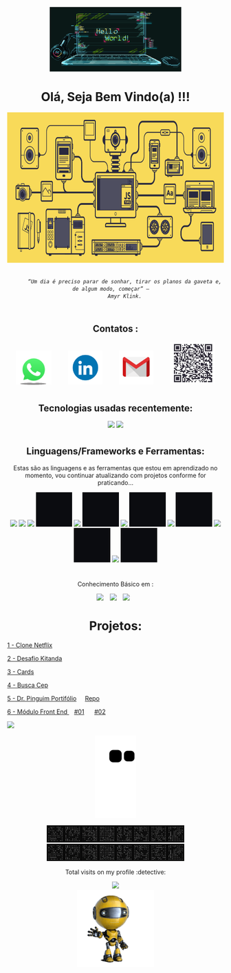 
<div align="center">
      <img height ="150" src="https://github.com/LeandroDukievicz/LeandroDukievicz/blob/main/gifs/hello.gif"/>
</div>
    
<div align = "center">
    <h1>Olá, Seja Bem Vindo(a) !!!
</div>

<div align="center">
      <img height ="350" src="https://github.com/LeandroDukievicz/LeandroDukievicz/blob/main/gifs/js.gif"/>
</div>

<p align="center">
  <code>
     <i> “Um dia é preciso parar de sonhar, tirar os planos da gaveta e, de algum modo, começar” –  </i> 
    <i align="left">  Amyr Klink.</i>
  </code>
</p>

#

<div align = "center">
    <h2 align="center">Contatos : </h2>
    <a href="https://wa.me/5544991293234?text=Ol%C3%A1%2C+tudo+bem+%3F" target="_blank"><img height="80"src="https://github.com/LeandroDukievicz/LeandroDukievicz/blob/main/gifs/contact.gif" target="_blank"></a>&ensp;&ensp;&ensp;&ensp;&ensp;
    <a href="https://www.linkedin.com/in/leandrodukievicz/" target="_blank"><img height="80" src="https://github.com/LeandroDukievicz/LeandroDukievicz/blob/main/gifs/in.gif" target="_blank"></a>&ensp;&ensp;&ensp;&ensp;&ensp;
    <a href="mailto:leandrodukievicz1718@gmail.com" target="_blank"><img height="80"src="https://github.com/LeandroDukievicz/LeandroDukievicz/blob/main/gifs/mail.gif" target="_blank"></a>&ensp;&ensp;&ensp;&ensp;&ensp;
   <img height = "100em"src="https://github.com/LeandroDukievicz/LeandroDukievicz/blob/main/gifs/qrcode.jpg"/>
</div>

 #
 
<section align="center">
  <h2 align="center"> Tecnologias usadas recentemente:</h2>
  <img height = "209em" src="https://github-readme-stats.vercel.app/api?username=LeandroDukievicz&show_icons=true&theme=merko"/>
  <img height = "209em" src="https://github-readme-stats.vercel.app/api/top-langs/?username=LeandroDukievicz&layout=demo)]    (https://github.com/anuraghazra/github-readme-stats"/>
</section>
 
#

<section align="center">
   <h2>Linguagens/Frameworks e Ferramentas:</h2>
   <p>Estas são as linguagens e as ferramentas que estou em aprendizado no momento, vou continuar atualizando com projetos conforme for praticando...</p>
   <img height ="80" src="https://cdn.jsdelivr.net/gh/devicons/devicon/icons/html5/html5-original.svg" />    
   <img height ="80" src="https://cdn.jsdelivr.net/gh/devicons/devicon/icons/css3/css3-original.svg" />
   <img height = "80" src=  "https://cdn.jsdelivr.net/gh/devicons/devicon/icons/php/php-original.svg" /> 
   <img height = "80" src= " https://github.com/LeandroDukievicz/LeandroDukievicz/blob/main/Sem%20t%C3%ADtulo.jpg" />
   <img height ="80"src="https://cdn.jsdelivr.net/gh/devicons/devicon/icons/bootstrap/bootstrap-original.svg" />
   <img height = "80" src= " https://github.com/LeandroDukievicz/LeandroDukievicz/blob/main/Sem%20t%C3%ADtulo.jpg" />
   <img  height ="80" src="https://cdn.jsdelivr.net/gh/devicons/devicon/icons/javascript/javascript-original.svg" />
   <img height = "80" src= " https://github.com/LeandroDukievicz/LeandroDukievicz/blob/main/Sem%20t%C3%ADtulo.jpg" />
   <img height = "80"src="https://cdn.jsdelivr.net/gh/devicons/devicon/icons/nodejs/nodejs-original.svg" />
   <img height = "80" src= " https://github.com/LeandroDukievicz/LeandroDukievicz/blob/main/Sem%20t%C3%ADtulo.jpg" />
   <img height = "80" src="https://cdn.jsdelivr.net/gh/devicons/devicon/icons/react/react-original.svg" />
   <img height = "80" src= " https://github.com/LeandroDukievicz/LeandroDukievicz/blob/main/Sem%20t%C3%ADtulo.jpg" />
   <img height = "80" src="https://cdn.jsdelivr.net/gh/devicons/devicon/icons/git/git-original.svg" />
   <img height = "80" src= " https://github.com/LeandroDukievicz/LeandroDukievicz/blob/main/Sem%20t%C3%ADtulo.jpg" />
</section>
  
#

<section align="center">
  <p>Conhecimento Básico em : </p>
  <img height = "80" src="https://cdn.jsdelivr.net/gh/devicons/devicon/icons/c/c-original.svg" /> &ensp;
  <img height = "80" src="https://cdn.jsdelivr.net/gh/devicons/devicon/icons/figma/figma-original.svg" /> &ensp;
  <img  height = "80"src="https://cdn.jsdelivr.net/gh/devicons/devicon/icons/mysql/mysql-original.svg" /> &ensp;
</section>

#

<div align="center">
    <h1>Projetos:</h1>
</div>

[1 - Clone Netflix](https://github.com/LeandroDukievicz/cloneNetflix/tree/main/netflix) 

[2 - Desafio Kitanda](https://github.com/LeandroDukievicz/Desafio-Kitanda)

[3 - Cards](https://leandrodukievicz.github.io/cardsMatrix/)

[4 - Busca Cep](https://github.com/LeandroDukievicz/desafioMeAcha-JS)

[5 - Dr. Pinguim Portifólio](https://doctor-pinguim-portifolio.vercel.app/portifolio.html) &nbsp;&nbsp;&nbsp; [Repo](https://github.com/LeandroDukievicz/DoctorPinguimPortifolio)

[6 - Módulo Front End ](https://github.com/LeandroDukievicz/Mod52_frontend) &nbsp;&nbsp;&nbsp;[#01](https://leandrodukievicz.github.io/Mod52_frontend/)&nbsp;&nbsp;&nbsp;&nbsp;&nbsp;&nbsp;[#02](https://62c4bcbba7a0bc402869f05e--gregarious-liger-791987.netlify.app/)

  
![](https://i.imgur.com/waxVImv.png)
<p align="center">
  <img src="https://github.com/LeandroDukievicz/LeandroDukievicz/raw/output/github-contribution-grid-snake.svg" alt="snake animation">
</p>
 
 <div align="center">
    <img height= "40em" src="https://github.com/LeandroDukievicz/LeandroDukievicz/blob/main/gifs/circuitfx_directions.gif"/>
    <img height= "40em" src="https://github.com/LeandroDukievicz/LeandroDukievicz/blob/main/gifs/circuitfx_directions.gif"/>
 </div>
 


 <div align="center">
    <p> Total visits on my profile :detective:</p>
    <img src="https://profile-counter.glitch.me/LeandroDukievicz/count.svg"/>
 </div>
 
 <div align="center">
    <img height= "180em" src="https://github.com/LeandroDukievicz/LeandroDukievicz/blob/main/gifs/giphy.gif"/>
 </div>
 
 
 








  









